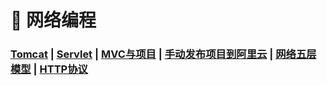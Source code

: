 # 🚥 网络编程

### [Tomcat](/Java/2.网络编程/Tomcat)	|	[Servlet](/Java/2.网络编程/Servlet)	|	[MVC与项目](/Java/2.网络编程/MVC与项目)	|	[手动发布项目到阿里云](/Java/2.网络编程/手动发布项目到阿里云)	|	[网络五层模型](/Java/2.网络编程/网络五层模型)	|	[HTTP协议](/Java/2.网络编程/HTTP协议)





